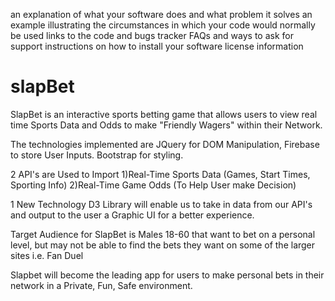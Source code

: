 an explanation of what your software does and what problem it solves
an example illustrating the circumstances in which your code would normally be used
links to the code and bugs tracker
FAQs and ways to ask for support
instructions on how to install your software
license information


# slapBet

SlapBet is an interactive sports betting game that allows users to view real time Sports Data and Odds to make "Friendly Wagers" within their Network.


The technologies implemented are JQuery for DOM Manipulation, Firebase to store User Inputs.  Bootstrap for styling.

2 API's are Used to Import
1)Real-Time Sports Data (Games, Start Times, Sporting Info)
2)Real-Time Game Odds (To Help User make Decision)

1 New Technology D3 Library will enable us to take in data from our API's and output to the user a Graphic UI for a better experience.

Target Audience for SlapBet is Males 18-60 that want to bet on a personal level, but may not be able to find the bets they want on some of the larger sites i.e. Fan Duel

Slapbet will become the leading app for users to make personal bets in their network in a Private, Fun, Safe environment. 


